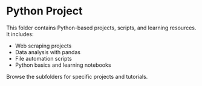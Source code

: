 # Python Project

This folder contains Python-based projects, scripts, and learning resources. It includes:
- Web scraping projects
- Data analysis with pandas
- File automation scripts
- Python basics and learning notebooks

Browse the subfolders for specific projects and tutorials.